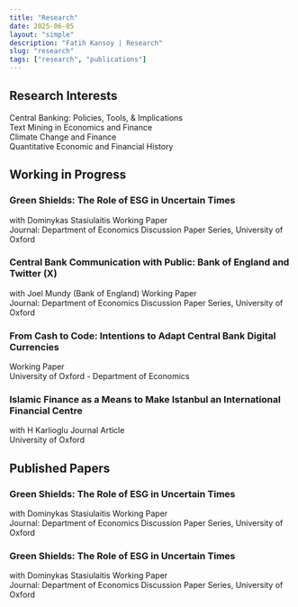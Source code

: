 ```yaml
---
title: "Research"
date: 2025-06-05
layout: "simple"
description: "Fatih Kansoy | Research"
slug: "research"
tags: ["research", "publications"]
---
```


<!-- Font Awesome CDN -->
<link rel="stylesheet" href="https://cdnjs.cloudflare.com/ajax/libs/font-awesome/6.5.1/css/all.min.css">

<!-- Tailwind CSS CDN -->
<script src="https://cdn.tailwindcss.com"></script>

<style>
/* Custom animations */
.article-content {
    max-height: 0;
    overflow: hidden;
    transition: max-height 0.4s ease-out;
}
.article-content.expanded {
    max-height: 2000px;
    transition: max-height 0.4s ease-in;
}
.article-content.always-open {
    max-height: 2000px !important;
}
.rotate-180 {
    transform: rotate(180deg);
}
.abstract-box, .bibtex-box {
    display: none;
}
.abstract-box.show, .bibtex-box.show {
    display: block;
}
/* Custom font for draft ready badge */
@import url('https://fonts.googleapis.com/css2?family=Caveat:wght@500&display=swap');
.draft-badge {
    font-family: 'Caveat', cursive;
    font-style: italic;
}
</style>

<!-- Hidden Settings - Set to true/false to control default expansion -->
<script>
    const ALWAYS_OPEN_DEFAULT = true; // Change this to true to keep all papers expanded by default
</script>

## Research Interests

<div class="bg-gray-50 rounded-lg shadow-sm p-6 mb-8">
    <div class="grid grid-cols-1 md:grid-cols-2 gap-4">
        <div class="flex items-start gap-3">
            <i class="fas fa-chart-line text-blue-600 mt-1"></i>
            <span>Central Banking: Policies, Tools, & Implications</span>
        </div>
        <div class="flex items-start gap-3">
            <i class="fas fa-robot text-blue-600 mt-1"></i>
            <span>Text Mining in Economics and Finance</span>
        </div>
        <div class="flex items-start gap-3">
            <i class="fas fa-leaf text-green-600 mt-1"></i>
            <span>Climate Change and Finance</span>
        </div>
        <div class="flex items-start gap-3">
            <i class="fas fa-history text-purple-600 mt-1"></i>
            <span>Quantitative Economic and Financial History</span>
        </div>
    </div>
</div>

## Working in Progress

<!-- Paper 1: Green Shields -->
<div class="bg-white rounded-lg shadow-sm border border-gray-200 mb-4 hover:shadow-md transition-shadow">
    <div class="p-6 cursor-pointer" onclick="toggleArticle('paper1')">
        <div class="flex justify-between items-start">
            <div class="flex-1">
                <h3 class="text-xl font-semibold text-gray-900 mb-2">Green Shields: The Role of ESG in Uncertain Times</h3>
                <div class="text-sm text-gray-600 mb-2">
                    with Dominykas Stasiulaitis 
                  <span class="inline-block bg-orange-100 text-orange-800 text-xs px-2 py-1 rounded">Working Paper</span>
                </div>
                <div class="text-sm text-gray-500">
                     Journal: Department of Economics Discussion Paper Series, University of Oxford
                </div>
            </div>
            <div class="text-right">
                <i class="fas fa-chevron-down transition-transform text-gray-400" id="paper1-chevron"></i>
            </div>
        </div>
    </div>
    <div class="article-content" id="paper1-content">
        <div class="px-6 pb-6">
            <div class="flex flex-wrap gap-3 mb-4">
                <a href="http://fatih.ai/esg.pdf" class="inline-flex items-center gap-2 text-blue-600 hover:text-blue-800 text-sm bg-blue-50 px-3 py-1.5 rounded-md transition-colors">
                    <i class="fas fa-file-pdf"></i> View PDF
                </a>
                <a href="https://papers.ssrn.com/sol3/papers.cfm?abstract_id=5278853" target="_blank" class="inline-flex items-center gap-2 text-blue-700 hover:text-blue-900 text-sm bg-blue-100 px-3 py-1.5 rounded-md transition-colors">
    <i class="fas fa-file-alt"></i> SSRN
</a>


<a href="https://arxiv.org/abs/2506.02143" target="_blank" class="inline-flex items-center gap-2 text-red-700 hover:text-red-900 text-sm bg-red-100 px-3 py-1.5 rounded-md transition-colors">
    <i class="fas fa-archive"></i> arXiv
</a>
                <a href="http://fatih.ai/esg.pdf" download class="inline-flex items-center gap-2 text-green-600 hover:text-green-800 text-sm bg-green-50 px-3 py-1.5 rounded-md transition-colors">
                    <i class="fas fa-download"></i> Download
                </a>
                <button onclick="toggleAbstract(event, 'paper1')" class="inline-flex items-center gap-2 text-gray-600 hover:text-gray-800 text-sm bg-gray-50 px-3 py-1.5 rounded-md transition-colors">
                    <i class="fas fa-file-alt"></i> Abstract
                </button>
                <button onclick="toggleBibtex(event, 'paper1')" class="inline-flex items-center gap-2 text-purple-600 hover:text-purple-800 text-sm bg-purple-50 px-3 py-1.5 rounded-md transition-colors">
                    <i class="fas fa-quote-left"></i> BibTeX
                </button>
                 
<a href="https://x.com/kansoy/status/1929638410358346063" target="_blank" class="inline-flex items-center gap-2 text-gray-800 hover:text-gray-900 text-sm bg-gray-100 px-3 py-1.5 rounded-md transition-colors">
                    <i class="fab fa-x-twitter"></i> X Thread
                </a>
                <!-- <a href="https://doi.org/YOUR_DOI_HERE" target="_blank" class="inline-flex items-center gap-2 text-cyan-600 hover:text-cyan-800 text-sm bg-cyan-50 px-3 py-1.5 rounded-md transition-colors">
         <i class="fas fa-fingerprint"></i> DOI
         </a> -->
                <a href="https://bsky.app/profile/fatih.ai/post/3lqno6dfwok24" target="_blank" class="inline-flex items-center gap-2 text-sky-600 hover:text-sky-800 text-sm bg-sky-50 px-3 py-1.5 rounded-md transition-colors">
                    <i class="fas fa-cloud"></i> Bluesky
                </a>

<!-- 
  <a href="#" target="_blank" class="inline-flex items-center gap-2 text-orange-600 hover:text-orange-800 text-sm bg-orange-50 px-3 py-1.5 rounded-md transition-colors">
    <i class="fas fa-blog"></i> Blog
        </a> -->


  <!-- <a href="https://youtube.com/watch?v=YOUR_VIDEO_ID" target="_blank" class="inline-flex items-center gap-2 text-red-600 hover:text-red-800 text-sm bg-red-50 px-3 py-1.5 rounded-md transition-colors">
    <i class="fab fa-youtube"></i> YouTube
</a> -->


   <!-- <a href="#" target="_blank" class="inline-flex items-center gap-2 text-purple-600 hover:text-purple-800 text-sm bg-purple-50 px-3 py-1.5 rounded-md transition-colors">
    <i class="fas fa-newspaper"></i> Media
               </a> -->

  </div>
            <div class="abstract-box bg-gray-50 p-4 rounded-lg mb-3" id="paper1-abstract">
                <h4 class="font-semibold mb-2 text-gray-700">Abstract:</h4>
                <p class="text-sm text-gray-600 leading-relaxed">
                  The rapid growth of sustainable investing, now exceeding 35 trillion USD globally, has transformed financial markets, yet the implications for monetary policy transmission remain underexplored. While existing literature documents heterogeneous firm responses to monetary policy through traditional channels such as size and leverage, it remains unknown whether environmental, social, and governance (ESG) characteristics create distinct transmission mechanisms. Using high-frequency identification around 160 Federal Reserve announcements from 2005 to 2025, we uncover an asymmetric pattern: high-ESG firms gain 1.6 basis points of protection from contractionary target surprises, yet suffer 2.6 basis points greater sensitivity to forward guidance shocks. This asymmetry persists within industries and intensifies with investor climate awareness. Remarkably, the Paris Agreement inverted these relationships: before December 2015, high-ESG firms were more vulnerable to contractionary policy within industries; afterward, they gained protection, representing a 186 basis point reversal. We develop a two-period model featuring heterogeneous investors with sustainability preferences that quantitatively matches these patterns. The model reveals how ESG investors' non-pecuniary utility creates differential demand elasticities, simultaneously protecting green firms from immediate rate changes while amplifying forward guidance vulnerability through their longer investment horizons. These findings establish environmental characteristics as a new dimension of monetary policy non-neutrality, with important implications as sustainable finance continues expanding.
                </p>
            </div>
            <div class="bibtex-box bg-gray-900 text-gray-100 p-4 rounded-lg font-mono text-xs" id="paper1-bibtex">
                <div class="flex justify-between items-start mb-2">
                    <h4 class="font-sans font-semibold text-gray-300">BibTeX:</h4>
                    <button onclick="copyBibtex('paper1')" class="font-sans text-xs bg-gray-700 hover:bg-gray-600 text-gray-300 px-2 py-1 rounded transition-colors">
                        <i class="fas fa-copy mr-1"></i> Copy
                    </button>
                </div>
                <pre class="whitespace-pre-wrap" id="paper1-bibtex-content">@article{kansoy2025green,
  title={Green Shields: The Role of ESG in Uncertain Times},
  author={Kansoy, Fatih and Stasiulaitis, Dominykas},
  journal={Department of Economics Discussion Paper Series, University of Oxford},
  volume{June 2025},
  year={2025},
  institution={University of Oxford}
}</pre>


</div>
        </div>
    </div>
</div>

<!-- Paper 2: Central Bank Communication -->
<div class="bg-white rounded-lg shadow-sm border border-gray-200 mb-4 hover:shadow-md transition-shadow">
    <div class="p-6 cursor-pointer" onclick="toggleArticle('paper2')">
        <div class="flex justify-between items-start">
            <div class="flex-1">
                <h3 class="text-xl font-semibold text-gray-900 mb-2">Central Bank Communication with Public: Bank of England and Twitter (X)</h3>
                <div class="text-sm text-gray-600 mb-2">
                    with Joel Mundy (Bank of England) 
                  <span class="inline-block bg-orange-100 text-orange-800 text-xs px-2 py-1 rounded">Working Paper</span>
                </div>
                <div class="text-sm text-gray-500">
                     Journal: Department of Economics Discussion Paper Series, University of Oxford
                </div>
            </div>
            <div class="text-right">
                <i class="fas fa-chevron-down transition-transform text-gray-400" id="paper1-chevron"></i>
            </div>
        </div>
    </div>
    <div class="article-content" id="paper2-content">
        <div class="px-6 pb-6">
            <div class="flex flex-wrap gap-3 mb-4">
                <a href="http://fatih.ai/boe.pdf" class="inline-flex items-center gap-2 text-blue-600 hover:text-blue-800 text-sm bg-blue-50 px-3 py-1.5 rounded-md transition-colors">
                    <i class="fas fa-file-pdf"></i> View PDF
                </a>
                  <a href="https://papers.ssrn.com/sol3/papers.cfm?abstract_id=5279225" target="_blank" class="inline-flex items-center gap-2 text-blue-700 hover:text-blue-900 text-sm bg-blue-100 px-3 py-1.5 rounded-md transition-colors">
    <i class="fas fa-file-alt"></i> SSRN
</a>


<a href="https://arxiv.org/abs/2506.02559" target="_blank" class="inline-flex items-center gap-2 text-red-700 hover:text-red-900 text-sm bg-red-100 px-3 py-1.5 rounded-md transition-colors">
    <i class="fas fa-archive"></i> arXiv
</a>
                <a href="http://fatih.ai/esg.pdf" download class="inline-flex items-center gap-2 text-green-600 hover:text-green-800 text-sm bg-green-50 px-3 py-1.5 rounded-md transition-colors">
                    <i class="fas fa-download"></i> Download
                </a>
                <button onclick="toggleAbstract(event, 'paper2')" class="inline-flex items-center gap-2 text-gray-600 hover:text-gray-800 text-sm bg-gray-50 px-3 py-1.5 rounded-md transition-colors">
                    <i class="fas fa-file-alt"></i> Abstract
                </button>
                <button onclick="toggleBibtex(event, 'paper2')" class="inline-flex items-center gap-2 text-purple-600 hover:text-purple-800 text-sm bg-purple-50 px-3 py-1.5 rounded-md transition-colors">
                    <i class="fas fa-quote-left"></i> BibTeX
                </button>
            </div>
            <div class="abstract-box bg-gray-50 p-4 rounded-lg mb-3" id="paper2-abstract">
                <h4 class="font-semibold mb-2 text-gray-700">Abstract:</h4>
                <p class="text-sm text-gray-600 leading-relaxed">
Central banks increasingly use social media to communicate beyond financial markets, yet evidence on public engagement effectiveness remains limited. Despite 113 central banks joining Twitter between 2008 and 2018, we lack understanding of what drives audience interaction with their content. To examine engagement determinants, we analyzed 3.13 million tweets mentioning the Bank of England from 2007 to 2022, including 9,810 official posts. We investigate posting patterns, measure engagement elasticity, and identify content characteristics predicting higher interaction. The Bank's posting schedule misaligns with peak audience engagement times, with evening hours generating the highest interaction despite minimal posting. Cultural content, such as the Alan Turing 50 pound note, achieved 1,300 times higher engagement than routine policy communications. Engagement elasticity averaged 1.095 with substantial volatility during events like Brexit, contrasting with the Federal Reserve's stability. Media content dramatically increased engagement: videos by 1,700 percent, photos by 126 percent, while monetary policy announcements and readability significantly enhanced all metrics. Content quality and timing matter more than posting frequency for effective central bank communication. These findings suggest central banks should prioritize accessible, media-rich content during high-attention periods rather than increasing volume, with implications for digital communication strategies in fulfilling public transparency mandates.                </p>
            </div>
            <div class="bibtex-box bg-gray-900 text-gray-100 p-4 rounded-lg font-mono text-xs" id="paper2-bibtex">
                <div class="flex justify-between items-start mb-2">
                    <h4 class="font-sans font-semibold text-gray-300">BibTeX:</h4>
                    <button onclick="copyBibtex('paper2')" class="font-sans text-xs bg-gray-700 hover:bg-gray-600 text-gray-300 px-2 py-1 rounded transition-colors">
                        <i class="fas fa-copy mr-1"></i> Copy
                    </button>
                </div>
                <pre class="whitespace-pre-wrap" id="paper2-bibtex-content">@article{kansoy2025central,
  title={Central Bank Communication with Public: Bank of England and Twitter (X)},
  author={Kansoy, Fatih and Mundy, Joel},
  journal={Department of Economics Discussion Paper Series, University of Oxford},
  volume= {July 2025},
  year={2025},
  institution={University of Oxford and Bank of England}
}</pre>
            </div>
        </div>
    </div>
</div>

<!-- Paper 3: CBDC -->
<div class="bg-white rounded-lg shadow-sm border border-gray-200 mb-4 hover:shadow-md transition-shadow">
    <div class="p-6 cursor-pointer" onclick="toggleArticle('paper3')">
        <div class="flex justify-between items-start">
            <div class="flex-1">
                <h3 class="text-xl font-semibold text-gray-900 mb-2">From Cash to Code: Intentions to Adapt Central Bank Digital Currencies</h3>
                <div class="text-sm text-gray-600 mb-2">
                                      <span class="inline-block bg-orange-100 text-orange-800 text-xs px-2 py-1 rounded">Working Paper</span>

  </div>
                <div class="text-sm text-gray-500">
                    University of Oxford - Department of Economics
                </div>
            </div>
            <div class="text-right">
                <i class="fas fa-chevron-down transition-transform text-gray-400" id="paper3-chevron"></i>
            </div>
        </div>
    </div>
    <div class="article-content" id="paper3-content">
        <div class="px-6 pb-6">
            <div class="flex flex-wrap gap-3 mb-4">
                <!-- <a href="#" class="inline-flex items-center gap-2 text-blue-600 hover:text-blue-800 text-sm bg-blue-50 px-3 py-1.5 rounded-md transition-colors">
                    <i class="fas fa-file-pdf"></i> View PDF
                </a>
                <a href="#" download class="inline-flex items-center gap-2 text-green-600 hover:text-green-800 text-sm bg-green-50 px-3 py-1.5 rounded-md transition-colors">
                    <i class="fas fa-download"></i> Download
                </a>
                <a href="#" target="_blank" class="inline-flex items-center gap-2 text-violet-600 hover:text-violet-800 text-sm bg-violet-50 px-3 py-1.5 rounded-md transition-colors">
    <i class="fas fa-journal-whills"> Journal</i> klsda
</a>
<a href="#" class="inline-flex items-center gap-2 text-teal-600 hover:text-teal-800 text-sm bg-teal-50 px-3 py-1.5 rounded-md transition-colors">
    <i class="fas fa-presentation-screen"></i> Slides
</a> -->
            </div>
        </div>
    </div>
</div>

<!-- Paper 5: Islamic Finance -->
<div class="bg-white rounded-lg shadow-sm border border-gray-200 mb-4 hover:shadow-md transition-shadow">
    <div class="p-6 cursor-pointer" onclick="toggleArticle('paper5')">
        <div class="flex justify-between items-start">
            <div class="flex-1">
                <h3 class="text-xl font-semibold text-gray-900 mb-2">Islamic Finance as a Means to Make Istanbul an International Financial Centre</h3>
                <div class="text-sm text-gray-600 mb-2">
                    with H Karlioglu
     <span class="inline-block bg-indigo-100 text-indigo-800 text-xs px-2 py-1 rounded">Journal Article</span>
                </div>
                <div class="text-sm text-gray-500">
                    University of Oxford 
                </div>
            </div>
            <div class="text-right">
                <i class="fas fa-chevron-down transition-transform text-gray-400" id="paper5-chevron"></i>
            </div>
        </div>
    </div>
    <div class="article-content" id="paper5-content">
        <div class="px-6 pb-6">
            <div class="flex flex-wrap gap-3 mb-4">
                <a href="#" class="inline-flex items-center gap-2 text-blue-600 hover:text-blue-800 text-sm bg-blue-50 px-3 py-1.5 rounded-md transition-colors">
                    <i class="fas fa-file-pdf"></i> View PDF
                </a>
                <a href="#" download class="inline-flex items-center gap-2 text-green-600 hover:text-green-800 text-sm bg-green-50 px-3 py-1.5 rounded-md transition-colors">
                    <i class="fas fa-download"></i> Download
                </a>
                <button onclick="toggleAbstract(event, 'paper5')" class="inline-flex items-center gap-2 text-gray-600 hover:text-gray-800 text-sm bg-gray-50 px-3 py-1.5 rounded-md transition-colors">
                    <i class="fas fa-file-alt"></i> Abstract
                </button>
                <button onclick="toggleBibtex(event, 'paper5')" class="inline-flex items-center gap-2 text-purple-600 hover:text-purple-800 text-sm bg-purple-50 px-3 py-1.5 rounded-md transition-colors">
                    <i class="fas fa-quote-left"></i> BibTeX
                </button>
            </div>
            <div class="abstract-box bg-gray-50 p-4 rounded-lg mb-3" id="paper5-abstract">
                <h4 class="font-semibold mb-2 text-gray-700">Abstract:</h4>
                <p class="text-sm text-gray-600 leading-relaxed">
                    This paper examines how central banks can effectively communicate with the public through social media platforms.
                </p>
            </div>
            <div class="bibtex-box bg-gray-900 text-gray-100 p-4 rounded-lg font-mono text-xs" id="paper5-bibtex">
                <div class="flex justify-between items-start mb-2">
                    <h4 class="font-sans font-semibold text-gray-300">BibTeX:</h4>
                    <button onclick="copyBibtex('paper2')" class="font-sans text-xs bg-gray-700 hover:bg-gray-600 text-gray-300 px-2 py-1 rounded transition-colors">
                        <i class="fas fa-copy mr-1"></i> Copy
                    </button>
                </div>
                <pre class="whitespace-pre-wrap" id="paper5-bibtex-content">@article{kansoy2025central,
@article{kansoy2013islamic,
  title={Islamic finance as a means to make Istanbul an international financial centre},
  author={Kansoy, Fatih and Karlioglu, Hasan Huseyin},
  journal={Afro Eurasian Studies},
  volume={2},
  number={1-2},
  pages={126--143},
  year={2013},
  publisher={Musiad (Independent Industrialists and Businessmen's Association)}
}
</pre>
            </div>
        </div>
    </div>
</div>



## Published Papers

<!-- Paper 1: Green Shields -->
<div class="bg-white rounded-lg shadow-sm border border-gray-200 mb-4 hover:shadow-md transition-shadow">
    <div class="p-6 cursor-pointer" onclick="toggleArticle('paper1')">
        <div class="flex justify-between items-start">
            <div class="flex-1">
                <h3 class="text-xl font-semibold text-gray-900 mb-2">Green Shields: The Role of ESG in Uncertain Times</h3>
                <div class="text-sm text-gray-600 mb-2">
                    with Dominykas Stasiulaitis 
                  <span class="inline-block bg-orange-100 text-orange-800 text-xs px-2 py-1 rounded">Working Paper</span>
                </div>
                <div class="text-sm text-gray-500">
                     Journal: Department of Economics Discussion Paper Series, University of Oxford
                </div>
            </div>
            <div class="text-right">
                <i class="fas fa-chevron-down transition-transform text-gray-400" id="paper1-chevron"></i>
            </div>
        </div>
    </div>
    <div class="article-content" id="paper1-content">
        <div class="px-6 pb-6">
            <div class="flex flex-wrap gap-3 mb-4">
                <a href="http://fatih.ai/esg.pdf" class="inline-flex items-center gap-2 text-blue-600 hover:text-blue-800 text-sm bg-blue-50 px-3 py-1.5 rounded-md transition-colors">
                    <i class="fas fa-file-pdf"></i> View PDF
                </a>
                <a href="https://papers.ssrn.com/sol3/papers.cfm?abstract_id=5278853" target="_blank" class="inline-flex items-center gap-2 text-blue-700 hover:text-blue-900 text-sm bg-blue-100 px-3 py-1.5 rounded-md transition-colors">
    <i class="fas fa-file-alt"></i> SSRN
</a>


<a href="https://arxiv.org/abs/2506.02143" target="_blank" class="inline-flex items-center gap-2 text-red-700 hover:text-red-900 text-sm bg-red-100 px-3 py-1.5 rounded-md transition-colors">
    <i class="fas fa-archive"></i> arXiv
</a>
                <a href="http://fatih.ai/esg.pdf" download class="inline-flex items-center gap-2 text-green-600 hover:text-green-800 text-sm bg-green-50 px-3 py-1.5 rounded-md transition-colors">
                    <i class="fas fa-download"></i> Download
                </a>
                <button onclick="toggleAbstract(event, 'paper1')" class="inline-flex items-center gap-2 text-gray-600 hover:text-gray-800 text-sm bg-gray-50 px-3 py-1.5 rounded-md transition-colors">
                    <i class="fas fa-file-alt"></i> Abstract
                </button>
                <button onclick="toggleBibtex(event, 'paper1')" class="inline-flex items-center gap-2 text-purple-600 hover:text-purple-800 text-sm bg-purple-50 px-3 py-1.5 rounded-md transition-colors">
                    <i class="fas fa-quote-left"></i> BibTeX
                </button>
                 
<a href="https://x.com/kansoy/status/1929638410358346063" target="_blank" class="inline-flex items-center gap-2 text-gray-800 hover:text-gray-900 text-sm bg-gray-100 px-3 py-1.5 rounded-md transition-colors">
                    <i class="fab fa-x-twitter"></i> X Thread
                </a>
                <!-- <a href="https://doi.org/YOUR_DOI_HERE" target="_blank" class="inline-flex items-center gap-2 text-cyan-600 hover:text-cyan-800 text-sm bg-cyan-50 px-3 py-1.5 rounded-md transition-colors">
         <i class="fas fa-fingerprint"></i> DOI
         </a> -->
                <a href="https://bsky.app/profile/fatih.ai/post/3lqno6dfwok24" target="_blank" class="inline-flex items-center gap-2 text-sky-600 hover:text-sky-800 text-sm bg-sky-50 px-3 py-1.5 rounded-md transition-colors">
                    <i class="fas fa-cloud"></i> Bluesky
                </a>

<!-- 
  <a href="#" target="_blank" class="inline-flex items-center gap-2 text-orange-600 hover:text-orange-800 text-sm bg-orange-50 px-3 py-1.5 rounded-md transition-colors">
    <i class="fas fa-blog"></i> Blog
        </a> -->


  <!-- <a href="https://youtube.com/watch?v=YOUR_VIDEO_ID" target="_blank" class="inline-flex items-center gap-2 text-red-600 hover:text-red-800 text-sm bg-red-50 px-3 py-1.5 rounded-md transition-colors">
    <i class="fab fa-youtube"></i> YouTube
</a> -->


   <!-- <a href="#" target="_blank" class="inline-flex items-center gap-2 text-purple-600 hover:text-purple-800 text-sm bg-purple-50 px-3 py-1.5 rounded-md transition-colors">
    <i class="fas fa-newspaper"></i> Media
               </a> -->

  </div>
            <div class="abstract-box bg-gray-50 p-4 rounded-lg mb-3" id="paper1-abstract">
                <h4 class="font-semibold mb-2 text-gray-700">Abstract:</h4>
                <p class="text-sm text-gray-600 leading-relaxed">
                  The rapid growth of sustainable investing, now exceeding 35 trillion USD globally, has transformed financial markets, yet the implications for monetary policy transmission remain underexplored. While existing literature documents heterogeneous firm responses to monetary policy through traditional channels such as size and leverage, it remains unknown whether environmental, social, and governance (ESG) characteristics create distinct transmission mechanisms. Using high-frequency identification around 160 Federal Reserve announcements from 2005 to 2025, we uncover an asymmetric pattern: high-ESG firms gain 1.6 basis points of protection from contractionary target surprises, yet suffer 2.6 basis points greater sensitivity to forward guidance shocks. This asymmetry persists within industries and intensifies with investor climate awareness. Remarkably, the Paris Agreement inverted these relationships: before December 2015, high-ESG firms were more vulnerable to contractionary policy within industries; afterward, they gained protection, representing a 186 basis point reversal. We develop a two-period model featuring heterogeneous investors with sustainability preferences that quantitatively matches these patterns. The model reveals how ESG investors' non-pecuniary utility creates differential demand elasticities, simultaneously protecting green firms from immediate rate changes while amplifying forward guidance vulnerability through their longer investment horizons. These findings establish environmental characteristics as a new dimension of monetary policy non-neutrality, with important implications as sustainable finance continues expanding.
                </p>
            </div>
            <div class="bibtex-box bg-gray-900 text-gray-100 p-4 rounded-lg font-mono text-xs" id="paper1-bibtex">
                <div class="flex justify-between items-start mb-2">
                    <h4 class="font-sans font-semibold text-gray-300">BibTeX:</h4>
                    <button onclick="copyBibtex('paper1')" class="font-sans text-xs bg-gray-700 hover:bg-gray-600 text-gray-300 px-2 py-1 rounded transition-colors">
                        <i class="fas fa-copy mr-1"></i> Copy
                    </button>
                </div>
                <pre class="whitespace-pre-wrap" id="paper1-bibtex-content">@article{kansoy2025green,
  title={Green Shields: The Role of ESG in Uncertain Times},
  author={Kansoy, Fatih and Stasiulaitis, Dominykas},
  journal={Department of Economics Discussion Paper Series, University of Oxford},
  volume{June 2025},
  year={2025},
  institution={University of Oxford}
}</pre>


</div>
        </div>
    </div>
</div>


<!-- Paper 2: istanbul -->
<div class="bg-white rounded-lg shadow-sm border border-gray-200 mb-4 hover:shadow-md transition-shadow">
    <div class="p-6 cursor-pointer" onclick="toggleArticle('istanbul')">
        <div class="flex justify-between items-start">
            <div class="flex-1">
                <h3 class="text-xl font-semibold text-gray-900 mb-2">Green Shields: The Role of ESG in Uncertain Times</h3>
                <div class="text-sm text-gray-600 mb-2">
                    with Dominykas Stasiulaitis 
                  <span class="inline-block bg-orange-100 text-orange-800 text-xs px-2 py-1 rounded">Working Paper</span>
                </div>
                <div class="text-sm text-gray-500">
                     Journal: Department of Economics Discussion Paper Series, University of Oxford
                </div>
            </div>
            <div class="text-right">
                <i class="fas fa-chevron-down transition-transform text-gray-400" id="istanbul-chevron"></i>
            </div>
        </div>
    </div>
    <div class="article-content" id="istanbul-content">
        <div class="px-6 pb-6">
            <div class="flex flex-wrap gap-3 mb-4">
                <a href="http://fatih.ai/esg.pdf" class="inline-flex items-center gap-2 text-blue-600 hover:text-blue-800 text-sm bg-blue-50 px-3 py-1.5 rounded-md transition-colors">
                    <i class="fas fa-file-pdf"></i> View PDF
                </a>
                <a href="https://papers.ssrn.com/sol3/papers.cfm?abstract_id=5278853" target="_blank" class="inline-flex items-center gap-2 text-blue-700 hover:text-blue-900 text-sm bg-blue-100 px-3 py-1.5 rounded-md transition-colors">
    <i class="fas fa-file-alt"></i> SSRN
</a>


<a href="https://arxiv.org/abs/2506.02143" target="_blank" class="inline-flex items-center gap-2 text-red-700 hover:text-red-900 text-sm bg-red-100 px-3 py-1.5 rounded-md transition-colors">
    <i class="fas fa-archive"></i> arXiv
</a>
                <a href="http://fatih.ai/esg.pdf" download class="inline-flex items-center gap-2 text-green-600 hover:text-green-800 text-sm bg-green-50 px-3 py-1.5 rounded-md transition-colors">
                    <i class="fas fa-download"></i> Download
                </a>
                <button onclick="toggleAbstract(event, 'istanbul')" class="inline-flex items-center gap-2 text-gray-600 hover:text-gray-800 text-sm bg-gray-50 px-3 py-1.5 rounded-md transition-colors">
                    <i class="fas fa-file-alt"></i> Abstract
                </button>
                <button onclick="toggleBibtex(event, 'istanbul')" class="inline-flex items-center gap-2 text-purple-600 hover:text-purple-800 text-sm bg-purple-50 px-3 py-1.5 rounded-md transition-colors">
                    <i class="fas fa-quote-left"></i> BibTeX
                </button>
                 
<a href="https://x.com/kansoy/status/1929638410358346063" target="_blank" class="inline-flex items-center gap-2 text-gray-800 hover:text-gray-900 text-sm bg-gray-100 px-3 py-1.5 rounded-md transition-colors">
                    <i class="fab fa-x-twitter"></i> X Thread
                </a>
                <!-- <a href="https://doi.org/YOUR_DOI_HERE" target="_blank" class="inline-flex items-center gap-2 text-cyan-600 hover:text-cyan-800 text-sm bg-cyan-50 px-3 py-1.5 rounded-md transition-colors">
         <i class="fas fa-fingerprint"></i> DOI
         </a> -->
                <a href="https://bsky.app/profile/fatih.ai/post/3lqno6dfwok24" target="_blank" class="inline-flex items-center gap-2 text-sky-600 hover:text-sky-800 text-sm bg-sky-50 px-3 py-1.5 rounded-md transition-colors">
                    <i class="fas fa-cloud"></i> Bluesky
                </a>

<!-- 
  <a href="#" target="_blank" class="inline-flex items-center gap-2 text-orange-600 hover:text-orange-800 text-sm bg-orange-50 px-3 py-1.5 rounded-md transition-colors">
    <i class="fas fa-blog"></i> Blog
        </a> -->


  <!-- <a href="https://youtube.com/watch?v=YOUR_VIDEO_ID" target="_blank" class="inline-flex items-center gap-2 text-red-600 hover:text-red-800 text-sm bg-red-50 px-3 py-1.5 rounded-md transition-colors">
    <i class="fab fa-youtube"></i> YouTube
</a> -->


   <!-- <a href="#" target="_blank" class="inline-flex items-center gap-2 text-purple-600 hover:text-purple-800 text-sm bg-purple-50 px-3 py-1.5 rounded-md transition-colors">
    <i class="fas fa-newspaper"></i> Media
               </a> -->

  </div>
            <div class="abstract-box bg-gray-50 p-4 rounded-lg mb-3" id="istanbul-abstract">
                <h4 class="font-semibold mb-2 text-gray-700">Abstract:</h4>
                <p class="text-sm text-gray-600 leading-relaxed">
                  This paper discusses and assesses Istanbul as an international finance centre within the context of its position in the sector
of of Islamic finance. No doubt, Istanbul is a centre of business and culture of Turkey and the Turkish government is at present endeavouring to turn Istanbul into a regional finance centre in ten years and ,furthermore, into one of the top international financial centre in thirty years. In this context we evaluate Istanbul’s potential and position to assume the role of a hub for Islamic finance. Our main conclusions are as follows; the current image, legal and regulatory infrastructure and human capacity of Istanbul do not presently allow it to become an international finance centre. In contrast, if we consider its strategic locationstanding between the Middle East, Eurasia and Africa as well as its strong relations with Muslim countries, and ,last but not
least, its strong banking system, Istanbul has the potential to serve as a centre for Islamic finance provided that the government’s
ambitions remain focused in this direction
                </p>
            </div>
            <div class="bibtex-box bg-gray-900 text-gray-100 p-4 rounded-lg font-mono text-xs" id="istanbul-bibtex">
                <div class="flex justify-between items-start mb-2">
                    <h4 class="font-sans font-semibold text-gray-300">BibTeX:</h4>
                    <button onclick="copyBibtex('istanbul')" class="font-sans text-xs bg-gray-700 hover:bg-gray-600 text-gray-300 px-2 py-1 rounded transition-colors">
                        <i class="fas fa-copy mr-1"></i> Copy
                    </button>
                </div>
                <pre class="whitespace-pre-wrap" id="istanbul-bibtex-content">@article{kansoy2025green,
  title={Green Shields: The Role of ESG in Uncertain Times},
  author={Kansoy, Fatih and Stasiulaitis, Dominykas},
  journal={Department of Economics Discussion Paper Series, University of Oxford},
  volume{June 2025},
  year={2025},
  institution={University of Oxford}
}</pre>


</div>
        </div>
    </div>
</div>



<script>
// Toggle individual articles
function toggleArticle(id) {
    const content = document.getElementById(id + '-content');
    const chevron = document.getElementById(id + '-chevron');
    
    if (!content.classList.contains('always-open')) {
        content.classList.toggle('expanded');
        chevron.classList.toggle('rotate-180');
    }
}

// Toggle abstract visibility
function toggleAbstract(event, paperId) {
    event.stopPropagation();
    const abstractBox = document.getElementById(paperId + '-abstract');
    const bibtexBox = document.getElementById(paperId + '-bibtex');
    
    // Hide bibtex if shown
    if (bibtexBox && bibtexBox.classList.contains('show')) {
        bibtexBox.classList.remove('show');
    }
    
    abstractBox.classList.toggle('show');
}

// Toggle bibtex visibility
function toggleBibtex(event, paperId) {
    event.stopPropagation();
    const bibtexBox = document.getElementById(paperId + '-bibtex');
    const abstractBox = document.getElementById(paperId + '-abstract');
    
    // Hide abstract if shown
    if (abstractBox && abstractBox.classList.contains('show')) {
        abstractBox.classList.remove('show');
    }
    
    bibtexBox.classList.toggle('show');
}

// Copy BibTeX to clipboard
function copyBibtex(paperId) {
    const bibtexContent = document.getElementById(paperId + '-bibtex-content').textContent;
    navigator.clipboard.writeText(bibtexContent).then(function() {
        // Change button text temporarily
        const button = event.target.closest('button');
        const originalHTML = button.innerHTML;
        button.innerHTML = '<i class="fas fa-check mr-1"></i> Copied!';
        button.classList.add('bg-green-700');
        button.classList.remove('bg-gray-700');
        
        setTimeout(() => {
            button.innerHTML = originalHTML;
            button.classList.remove('bg-green-700');
            button.classList.add('bg-gray-700');
        }, 2000);
    }).catch(function(err) {
        console.error('Could not copy text: ', err);
    });
}

// Apply default expansion setting on load
window.onload = function() {
    if (ALWAYS_OPEN_DEFAULT) {
        const allContents = document.querySelectorAll('.article-content');
        const allChevrons = document.querySelectorAll('[id$="-chevron"]');
        
        allContents.forEach(content => {
            content.classList.add('always-open', 'expanded');
        });
        allChevrons.forEach(chevron => {
            chevron.classList.add('rotate-180');
        });
    }
}
</script>

<!-- 
==========================
BUTTON LIBRARY - Copy and paste these buttons as needed
==========================

PDF Button:
<a href="#" class="inline-flex items-center gap-2 text-blue-600 hover:text-blue-800 text-sm bg-blue-50 px-3 py-1.5 rounded-md transition-colors">
    <i class="fas fa-file-pdf"></i> View PDF
</a>

Download Button:
<a href="#" download class="inline-flex items-center gap-2 text-green-600 hover:text-green-800 text-sm bg-green-50 px-3 py-1.5 rounded-md transition-colors">
    <i class="fas fa-download"></i> Download
</a>

Abstract Button:
<button onclick="toggleAbstract(event, 'PAPER_ID')" class="inline-flex items-center gap-2 text-gray-600 hover:text-gray-800 text-sm bg-gray-50 px-3 py-1.5 rounded-md transition-colors">
    <i class="fas fa-file-alt"></i> Abstract
</button>

BibTeX Button:
<button onclick="toggleBibtex(event, 'PAPER_ID')" class="inline-flex items-center gap-2 text-purple-600 hover:text-purple-800 text-sm bg-purple-50 px-3 py-1.5 rounded-md transition-colors">
    <i class="fas fa-quote-left"></i> BibTeX
</button>

External Link Button:
<a href="https://example.com" target="_blank" class="inline-flex items-center gap-2 text-indigo-600 hover:text-indigo-800 text-sm bg-indigo-50 px-3 py-1.5 rounded-md transition-colors">
    <i class="fas fa-external-link-alt"></i> External Link
</a>

Code Button:
<a href="#" target="_blank" class="inline-flex items-center gap-2 text-orange-600 hover:text-orange-800 text-sm bg-orange-50 px-3 py-1.5 rounded-md transition-colors">
    <i class="fas fa-code"></i> Code
</a>

Dataset Button:
<a href="#" target="_blank" class="inline-flex items-center gap-2 text-pink-600 hover:text-pink-800 text-sm bg-pink-50 px-3 py-1.5 rounded-md transition-colors">
    <i class="fas fa-database"></i> Dataset
</a>

Slides Button:
<a href="#" class="inline-flex items-center gap-2 text-teal-600 hover:text-teal-800 text-sm bg-teal-50 px-3 py-1.5 rounded-md transition-colors">
    <i class="fas fa-presentation-screen"></i> Slides
</a>

Video Button:
<a href="#" target="_blank" class="inline-flex items-center gap-2 text-red-600 hover:text-red-800 text-sm bg-red-50 px-3 py-1.5 rounded-md transition-colors">
    <i class="fas fa-video"></i> Video
</a>

Poster Button:
<a href="#" class="inline-flex items-center gap-2 text-yellow-600 hover:text-yellow-800 text-sm bg-yellow-50 px-3 py-1.5 rounded-md transition-colors">
    <i class="fas fa-image"></i> Poster
</a>

X (Twitter) Thread Button:
<a href="https://twitter.com/intent/tweet?text=YOUR_TEXT_HERE&url=YOUR_URL_HERE" target="_blank" class="inline-flex items-center gap-2 text-gray-800 hover:text-gray-900 text-sm bg-gray-100 px-3 py-1.5 rounded-md transition-colors">
    <i class="fab fa-x-twitter"></i> X Thread
</a>

Bluesky Button:
<a href="https://bsky.app/intent/compose?text=YOUR_TEXT_HERE" target="_blank" class="inline-flex items-center gap-2 text-sky-600 hover:text-sky-800 text-sm bg-sky-50 px-3 py-1.5 rounded-md transition-colors">
    <i class="fas fa-cloud"></i> Bluesky
</a>

LinkedIn Button:
<a href="https://www.linkedin.com/sharing/share-offsite/?url=YOUR_URL_HERE" target="_blank" class="inline-flex items-center gap-2 text-blue-700 hover:text-blue-900 text-sm bg-blue-100 px-3 py-1.5 rounded-md transition-colors">
    <i class="fab fa-linkedin"></i> LinkedIn
</a>

GitHub Button:
<a href="#" target="_blank" class="inline-flex items-center gap-2 text-gray-900 hover:text-black text-sm bg-gray-200 px-3 py-1.5 rounded-md transition-colors">
    <i class="fab fa-github"></i> GitHub
</a>

Preprint Button:
<a href="#" class="inline-flex items-center gap-2 text-emerald-600 hover:text-emerald-800 text-sm bg-emerald-50 px-3 py-1.5 rounded-md transition-colors">
    <i class="fas fa-file-lines"></i> Preprint
</a>

Journal Link Button:
<a href="#" target="_blank" class="inline-flex items-center gap-2 text-violet-600 hover:text-violet-800 text-sm bg-violet-50 px-3 py-1.5 rounded-md transition-colors">
    <i class="fas fa-journal-whills"></i> Journal
</a>

DOI Button:
<a href="https://doi.org/YOUR_DOI_HERE" target="_blank" class="inline-flex items-center gap-2 text-cyan-600 hover:text-cyan-800 text-sm bg-cyan-50 px-3 py-1.5 rounded-md transition-colors">
    <i class="fas fa-fingerprint"></i> DOI
</a>

Cite Button:
<button onclick="toggleCitation(event, 'PAPER_ID')" class="inline-flex items-center gap-2 text-rose-600 hover:text-rose-800 text-sm bg-rose-50 px-3 py-1.5 rounded-md transition-colors">
    <i class="fas fa-quote-right"></i> Cite
</button>

Blog Button:
<a href="#" target="_blank" class="inline-flex items-center gap-2 text-orange-600 hover:text-orange-800 text-sm bg-orange-50 px-3 py-1.5 rounded-md transition-colors">
    <i class="fas fa-blog"></i> Blog
</a>

YouTube Button:
<a href="https://youtube.com/watch?v=YOUR_VIDEO_ID" target="_blank" class="inline-flex items-center gap-2 text-red-600 hover:text-red-800 text-sm bg-red-50 px-3 py-1.5 rounded-md transition-colors">
    <i class="fab fa-youtube"></i> YouTube
</a>

Media Button:
<a href="#" target="_blank" class="inline-flex items-center gap-2 text-purple-600 hover:text-purple-800 text-sm bg-purple-50 px-3 py-1.5 rounded-md transition-colors">
    <i class="fas fa-newspaper"></i> Media
</a>


SSRN Button:
<a href="https://papers.ssrn.com/sol3/papers.cfm?abstract_id=YOUR_SSRN_ID" target="_blank" class="inline-flex items-center gap-2 text-blue-700 hover:text-blue-900 text-sm bg-blue-100 px-3 py-1.5 rounded-md transition-colors">
    <i class="fas fa-file-alt"></i> SSRN
</a>

ArXiv Button:
<a href="https://arxiv.org/abs/YOUR_ARXIV_ID" target="_blank" class="inline-flex items-center gap-2 text-red-700 hover:text-red-900 text-sm bg-red-100 px-3 py-1.5 rounded-md transition-colors">
    <i class="fas fa-archive"></i> arXiv
</a>
==========================
STATUS BADGES
==========================

Draft Ready Badge (Subtle Style):
<a href="YOUR_LINK" target="_blank" class="draft-badge inline-flex items-center gap-1 text-gray-600 hover:text-gray-800 text-xs bg-gray-50 px-2 py-1 rounded-md transition-colors">Draft Ready →</a>

Published Badge:
<span class="inline-block bg-green-100 text-green-800 text-xs px-2 py-1 rounded">Published</span>

Under Review Badge:
<span class="inline-block bg-blue-100 text-blue-800 text-xs px-2 py-1 rounded">Under Review</span>

Working Paper Badge:
<span class="inline-block bg-orange-100 text-orange-800 text-xs px-2 py-1 rounded">Working Paper</span>

Book Badge:
<span class="inline-block bg-purple-100 text-purple-800 text-xs px-2 py-1 rounded">Book</span>

Journal Article Badge:
<span class="inline-block bg-indigo-100 text-indigo-800 text-xs px-2 py-1 rounded">Journal Article</span>

Conference Paper Badge:
<span class="inline-block bg-teal-100 text-teal-800 text-xs px-2 py-1 rounded">Conference Paper</span>

Forthcoming Badge:
<span class="inline-block bg-pink-100 text-pink-800 text-xs px-2 py-1 rounded">Forthcoming</span>

-->